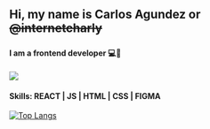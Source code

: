 ## Hi, my name is Carlos Agundez or ~~@internetcharly~~

<!--
**internetcharly/internetcharly** is a ✨ _special_ ✨ repository because its `README.md` (this file) appears on your GitHub profile.

Here are some ideas to get you started:

- 🔭 I’m currently working on ...
- 🌱 I’m currently learning ...
- 👯 I’m looking to collaborate on ...
- 🤔 I’m looking for help with ...
- 💬 Ask me about ...
- 📫 How to reach me: ...
- 😄 Pronouns: ...
- ⚡ Fun fact: ...
-->

### 
#### I am a frontend developer 💻🥣
<img src="https://media.giphy.com/media/J4JSpIwM6y3Q6xnHgg/giphy.gif">



#### Skills:  REACT | JS | HTML | CSS | FIGMA 

[![Top Langs](https://github-readme-stats.vercel.app/api/top-langs/?username=internetcharly)](https://github.com/anuraghazra/github-readme-stats) 
